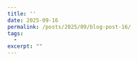 ```yaml
---
title: ''
date: 2025-09-16
permalink: /posts/2025/09/blog-post-16/
tags:
  - 
excerpt: ""
---
```



